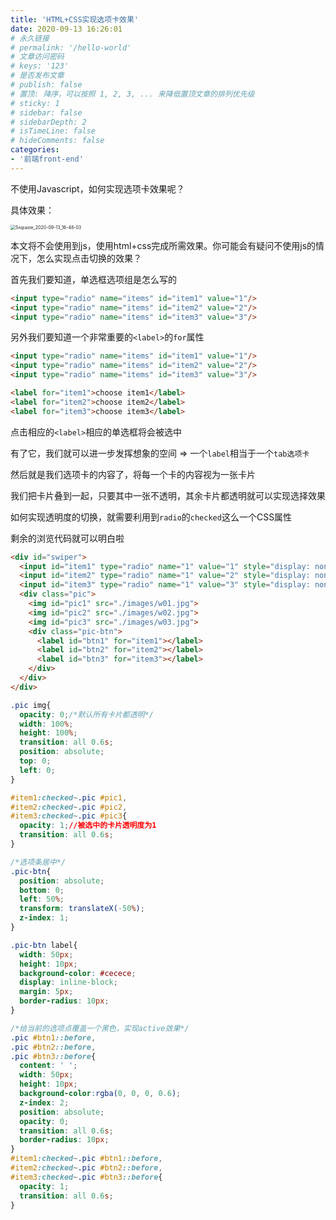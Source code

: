 ```yaml
---
title: 'HTML+CSS实现选项卡效果'
date: 2020-09-13 16:26:01
# 永久链接
# permalink: '/hello-world'
# 文章访问密码
# keys: '123'
# 是否发布文章
# publish: false
# 置顶: 降序，可以按照 1, 2, 3, ... 来降低置顶文章的排列优先级
# sticky: 1
# sidebar: false
# sidebarDepth: 2
# isTimeLine: false
# hideComments: false
categories:
- '前端front-end'
---
```


不使用Javascript，如何实现选项卡效果呢？

<!-- more -->

具体效果：

<img src="https://static.chanx.tech/image/a5otc_0.png" alt="Snipaste_2020-09-13_16-48-03" style="zoom:50%;" />



本文将不会使用到js，使用html+css完成所需效果。你可能会有疑问不使用js的情况下，怎么实现点击切换的效果？

首先我们要知道，单选框选项组是怎么写的
```HTML
<input type="radio" name="items" id="item1" value="1"/>
<input type="radio" name="items" id="item2" value="2"/>
<input type="radio" name="items" id="item3" value="3"/>
```
另外我们要知道一个非常重要的`<label>`的`for`属性
```HTML
<input type="radio" name="items" id="item1" value="1"/>
<input type="radio" name="items" id="item2" value="2"/>
<input type="radio" name="items" id="item3" value="3"/>

<label for="item1">choose item1</label>
<label for="item2">choose item2</label>
<label for="item3">choose item3</label>
```
点击相应的`<label>`相应的单选框将会被选中

有了它，我们就可以进一步发挥想象的空间 => 一个`label`相当于一个`tab选项卡`

然后就是我们选项卡的内容了，将每一个卡的内容视为一张卡片

我们把卡片叠到一起，只要其中一张不透明，其余卡片都透明就可以实现选择效果

如何实现透明度的切换，就需要利用到`radio`的`checked`这么一个CSS属性

剩余的浏览代码就可以明白啦

```HTML
<div id="swiper">
  <input id="item1" type="radio" name="1" value="1" style="display: none;" checked/>
  <input id="item2" type="radio" name="1" value="2" style="display: none;"/>
  <input id="item3" type="radio" name="1" value="3" style="display: none;"/>
  <div class="pic">
    <img id="pic1" src="./images/w01.jpg">
    <img id="pic2" src="./images/w02.jpg">
    <img id="pic3" src="./images/w03.jpg">
    <div class="pic-btn">
      <label id="btn1" for="item1"></label>
      <label id="btn2" for="item2"></label>
      <label id="btn3" for="item3"></label>
    </div>
  </div>
</div>
```
```css
.pic img{
  opacity: 0;/*默认所有卡片都透明*/
  width: 100%;
  height: 100%;
  transition: all 0.6s;
  position: absolute;
  top: 0;
  left: 0;
}

#item1:checked~.pic #pic1,
#item2:checked~.pic #pic2,
#item3:checked~.pic #pic3{
  opacity: 1;//被选中的卡片透明度为1
  transition: all 0.6s;
}

/*选项条居中*/
.pic-btn{
  position: absolute;
  bottom: 0;
  left: 50%;
  transform: translateX(-50%);
  z-index: 1;
}

.pic-btn label{
  width: 50px;
  height: 10px;
  background-color: #cecece;
  display: inline-block;
  margin: 5px;
  border-radius: 10px;
}

/*给当前的选项点覆盖一个黑色，实现active效果*/
.pic #btn1::before,
.pic #btn2::before,
.pic #btn3::before{
  content: ' ';
  width: 50px;
  height: 10px;
  background-color:rgba(0, 0, 0, 0.6);
  z-index: 2;
  position: absolute;
  opacity: 0;
  transition: all 0.6s;
  border-radius: 10px;
}
#item1:checked~.pic #btn1::before,
#item2:checked~.pic #btn2::before,
#item3:checked~.pic #btn3::before{
  opacity: 1;
  transition: all 0.6s;
}
```
